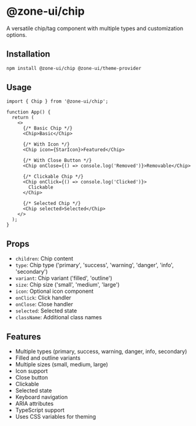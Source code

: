 # @zone-ui/chip

A versatile chip/tag component with multiple types and customization options.

## Installation

```bash
npm install @zone-ui/chip @zone-ui/theme-provider
```

## Usage

```tsx
import { Chip } from '@zone-ui/chip';

function App() {
  return (
    <>
      {/* Basic Chip */}
      <Chip>Basic</Chip>

      {/* With Icon */}
      <Chip icon={StarIcon}>Featured</Chip>

      {/* With Close Button */}
      <Chip onClose={() => console.log('Removed')}>Removable</Chip>

      {/* Clickable Chip */}
      <Chip onClick={() => console.log('Clicked')}>
        Clickable
      </Chip>

      {/* Selected Chip */}
      <Chip selected>Selected</Chip>
    </>
  );
}
```

## Props

- `children`: Chip content
- `type`: Chip type ('primary', 'success', 'warning', 'danger', 'info', 'secondary')
- `variant`: Chip variant ('filled', 'outline')
- `size`: Chip size ('small', 'medium', 'large')
- `icon`: Optional icon component
- `onClick`: Click handler
- `onClose`: Close handler
- `selected`: Selected state
- `className`: Additional class names

## Features

- Multiple types (primary, success, warning, danger, info, secondary)
- Filled and outline variants
- Multiple sizes (small, medium, large)
- Icon support
- Close button
- Clickable
- Selected state
- Keyboard navigation
- ARIA attributes
- TypeScript support
- Uses CSS variables for theming
